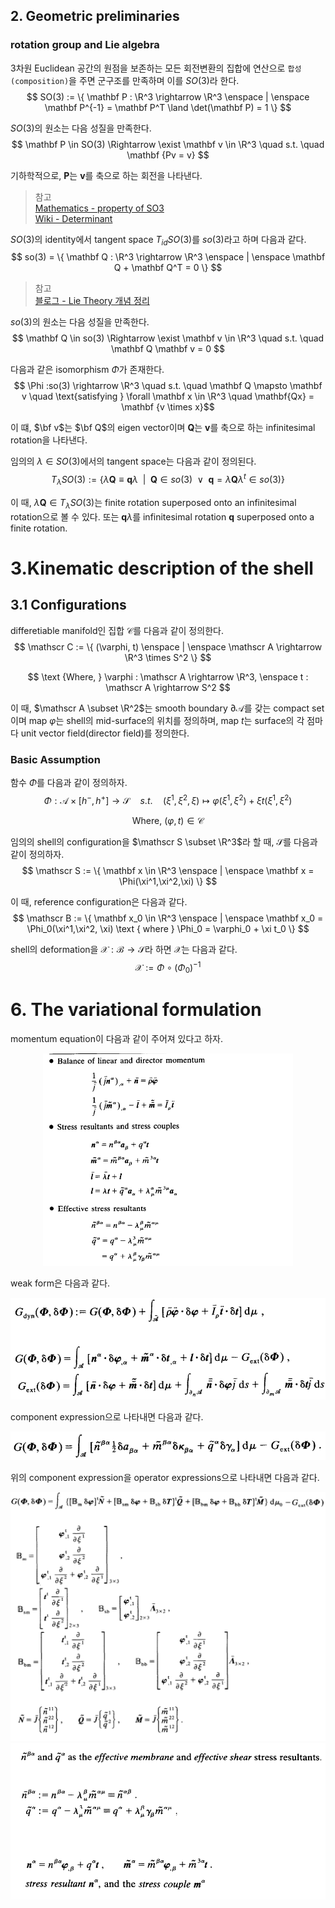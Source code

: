 ## 2. Geometric preliminaries
### rotation group and Lie algebra
3차원 Euclidean 공간의 원점을 보존하는 모든 회전변환의 집합에 연산으로 `합성(composition)`을 주면 군구조를 만족하며 이를 $SO(3)$라 한다.
$$ SO(3) := \{ \mathbf P : \R^3 \rightarrow \R^3 \enspace | \enspace \mathbf P^{-1} = \mathbf P^T \land \det(\mathbf P) = 1 \} $$

$SO(3)$의 원소는 다음 성질을 만족한다.
$$ \mathbf P \in SO(3) \Rightarrow \exist \mathbf v \in \R^3 \quad s.t. \quad \mathbf {Pv = v} $$

기하학적으로, $\mathbf P$는 $\mathbf v$를 축으로 하는 회전을 나타낸다.

> 참고  
> [Mathematics - property of SO3](https://math.stackexchange.com/questions/1127388/property-of-so3)  
> [Wiki - Determinant](https://en.wikipedia.org/wiki/Determinant)  

$SO(3)$의 identity에서 tangent space $T_{id}SO(3)$를 $so(3)$라고 하며 다음과 같다.
$$ so(3) = \{ \mathbf Q : \R^3 \rightarrow \R^3 \enspace | \enspace \mathbf Q + \mathbf Q^T = 0  \} $$

> 참고  
> [블로그 - Lie Theory 개념 정리](https://alida.tistory.com/9#ref6)  

$so(3)$의 원소는 다음 성질을 만족한다.
$$ \mathbf Q \in so(3) \Rightarrow \exist \mathbf v \in \R^3 \quad s.t. \quad \mathbf Q \mathbf v = 0 $$ 

다음과 같은 isomorphism $\Phi$가 존재한다.
$$ \Phi :so(3) \rightarrow \R^3 \quad s.t. \quad \mathbf Q \mapsto \mathbf v \quad \text{satisfying } \forall \mathbf x \in \R^3  \quad \mathbf{Qx} = \mathbf {v \times x}$$

이 떄, $\bf v$는 $\bf Q$의 eigen vector이며 $\mathbf Q$는  $\mathbf v$를 축으로 하는 infinitesimal rotation을 나타낸다.

임의의 $\lambda \in SO(3)$에서의 tangent space는 다음과 같이 정의된다.
$$ T_\lambda SO(3) := \{ \lambda \mathbf Q \equiv \mathbf q\lambda \enspace | \enspace \mathbf Q \in so(3) \enspace \lor \enspace \mathbf q = \lambda \mathbf Q \lambda^t \in so(3) \} $$

이 때, $\lambda \mathbf Q \in T_\lambda SO(3)$는 finite rotation superposed onto an infinitesimal rotation으로 볼 수 있다. 또는 $\mathbf q \lambda$를 infinitesimal rotation $\mathbf q$ superposed onto a finite rotation.

# 3.Kinematic description of the shell
## 3.1 Configurations
differetiable manifold인 집합 $\mathscr C$를 다음과 같이 정의한다.
$$ \mathscr C := \{ (\varphi, t) \enspace | \enspace \mathscr A \rightarrow \R^3 \times S^2 \} $$

$$ \text {Where, } \varphi : \mathscr A \rightarrow \R^3, \enspace t : \mathscr A \rightarrow S^2 $$

이 때, $\mathscr A \subset \R^2$는 smooth boundary $\partial \mathscr A$를 갖는  compact set이며 map $\varphi$는 shell의 mid-surface의 위치를 정의하며, map $t$는 surface의 각 점마다 unit vector field(director field)를 정의한다.

### Basic Assumption
함수 $\Phi$를 다음과 같이 정의하자.
$$\Phi : \mathscr A \times [h^-, h^+] \rightarrow \mathscr S \quad s.t. \quad (\xi^1,\xi^2,\xi) \mapsto \varphi(\xi^1, \xi^2) + \xi t(\xi^1, \xi^2) $$

$$ \text {Where, } (\varphi,t) \in \mathscr C $$

임의의 shell의 configuration을 $\mathscr S \subset \R^3$라 할 때, $\mathscr S$를 다음과 같이 정의하자.
$$ \mathscr S := \{ \mathbf x \in \R^3 \enspace | \enspace \mathbf x = \Phi(\xi^1,\xi^2,\xi) \} $$

이 때, reference configuration은 다음과 같다.
$$ \mathscr B := \{ \mathbf x_0 \in \R^3 \enspace | \enspace \mathbf x_0 = \Phi_0(\xi^1,\xi^2, \xi) \text { where } \Phi_0 = \varphi_0 + \xi t_0 \} $$

shell의 deformation을 $\mathcal X : \mathscr B \rightarrow \mathscr S$라 하면 $\mathcal X$는 다음과 같다.
$$ \mathcal X := \Phi \circ (\Phi_0)^{-1} $$




# 6. The variational formulation
momentum equation이 다음과 같이 주어져 있다고 하자.
<p align = "center">
<img src = "./image/1989 (Simo & Fox)_1.png" width = 400>
</p>

weak form은 다음과 같다.
<p align = "center">
<img src = "./image/1989 (Simo & Fox)_2.png">
</p>

component expression으로 나타내면 다음과 같다.
<p align = "center">
<img src = "./image/1989 (Simo & Fox)_3.png">
</p>

위의 component expression을 operator expressions으로 나타내면 다음과 같다.
<p align = "center">
<img src = "./image/1989 (Simo & Fox)_4.png">
<img src = "./image/1989 (Simo & Fox)_5.png">
</p>
